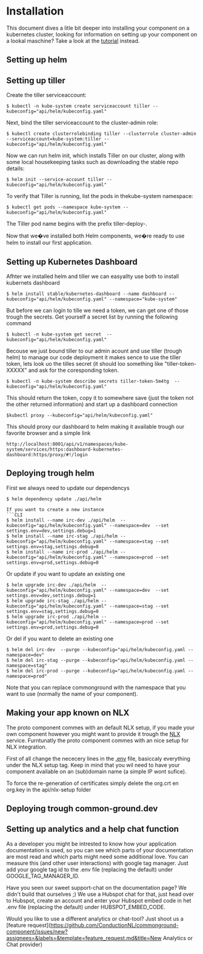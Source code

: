 # Installation
This document dives a litle bit deeper into installing your component on a kubernetes cluster, looking for information on setting up your component on a lookal maschine? Take a look at the [tutorial](TUTORIAL.md) instead. 

## Setting up helm


## Setting up tiller
Create the tiller serviceaccount:

```CLI
$ kubectl -n kube-system create serviceaccount tiller --kubeconfig="api/helm/kubeconfig.yaml"
```

Next, bind the tiller serviceaccount to the cluster-admin role:
```CLI
$ kubectl create clusterrolebinding tiller --clusterrole cluster-admin --serviceaccount=kube-system:tiller --kubeconfig="api/helm/kubeconfig.yaml"
```

Now we can run helm init, which installs Tiller on our cluster, along with some local housekeeping tasks such as downloading the stable repo details:
```CLI
$ helm init --service-account tiller --kubeconfig="api/helm/kubeconfig.yaml"
```

To verify that Tiller is running, list the pods in thekube-system namespace:
```CLI
$ kubectl get pods --namespace kube-system --kubeconfig="api/helm/kubeconfig.yaml"
```

The Tiller pod name begins with the prefix tiller-deploy-.

Now that we�ve installed both Helm components, we�re ready to use helm to install our first application.

## Setting up Kubernetes Dashboard
Afhter we installed helm and tiller we can easyallty use both to install kubernets dashboard
```CLI
$ helm install stable/kubernetes-dashboard --name dashboard --kubeconfig="api/helm/kubeconfig.yaml" --namespace="kube-system"
```

But before we can login to tille we need a token, we can get one of those trough the secrets. Get yourself a secret list by running the following command
```CLI
$ kubectl -n kube-system get secret  --kubeconfig="api/helm/kubeconfig.yaml"
```

Becouse we just bound tiller to our admin acount and use tiller (trough helm) to manage our code deployment it makes sence to use the tiller token, lets look uo the tilles secret (it should loo something like "tiller-token-XXXXX" and ask for the coresponding token. 

```CLI
$ kubectl -n kube-system describe secrets tiller-token-5m4tg  --kubeconfig="api/helm/kubeconfig.yaml"
```

This should return the token, copy it to somewhere save (just the token not the other returned information) and start up a dashboard connection

```CLI
$kubectl proxy --kubeconfig="api/helm/kubeconfig.yaml"
```

This should proxy our dashboard to helm making it available trough our favorite browser and a simple link
```CLI
http://localhost:8001/api/v1/namespaces/kube-system/services/https:dashboard-kubernetes-dashboard:https/proxy/#!/login
```

## Deploying trough helm
First we always need to update our dependencys
```CLI
$ helm dependency update ./api/helm

If you want to create a new instance
```CLI
$ helm install --name irc-dev ./api/helm  --kubeconfig="api/helm/kubeconfig.yaml" --namespace=dev  --set settings.env=dev,settings.debug=1
$ helm install --name irc-stag ./api/helm --kubeconfig="api/helm/kubeconfig.yaml" --namespace=stag --set settings.env=stag,settings.debug=0
$ helm install --name irc-prod ./api/helm --kubeconfig="api/helm/kubeconfig.yaml" --namespace=prod --set settings.env=prod,settings.debug=0 
```

Or update if you want to update an existing one
```CLI
$ helm upgrade irc-dev ./api/helm  --kubeconfig="api/helm/kubeconfig.yaml" --namespace=dev  --set settings.env=dev,settings.debug=1 
$ helm upgrade irc-stag ./api/helm --kubeconfig="api/helm/kubeconfig.yaml" --namespace=stag --set settings.env=stag,settings.debug=0 
$ helm upgrade irc-prod ./api/helm --kubeconfig="api/helm/kubeconfig.yaml" --namespace=prod --set settings.env=prod,settings.debug=0
```

Or del if you want to delete an existing  one
```CLI
$ helm del irc-dev  --purge --kubeconfig="api/helm/kubeconfig.yaml --namespace=dev" 
$ helm del irc-stag --purge --kubeconfig="api/helm/kubeconfig.yaml --namespace=stag" 
$ helm del irc-prod --purge --kubeconfig="api/helm/kubeconfig.yaml --namespace=prod" 
```

Note that you can replace commonground with the namespace that you want to use (normally the name of your component).


## Making your app known on NLX
The proto component commes with an default NLX setup, if you made your own component however you might want to provide it trough the [NLX](https://www.nlx.io/) service. Furntunatly the proto component commes with an nice setup for NLX integration.

First of all change the nececery lines in the [.env](.env) file, basiccaly everything under the NLX setup tag. Keep in mind that you wil need to have your component available on an (sub)domain name (a simple IP wont sufice).

To force the re-generation of certificates simply delete the org.crt en org.key in the api/nlx-setup folder


## Deploying trough common-ground.dev


## Setting up analytics and a help chat function
As a developer you might be intrested to know how your application documentation is used, so you can see which parts of your documentation are most read and which parts might need some additional love. You can measure this (and other user interactions) with google tag manager. Just add your google tag id to the .env file (replacing the default) under GOOGLE_TAG_MANAGER_ID. 

Have you seen our sweet support-chat on the documentation page? We didn't build that ourselves ;) We use a Hubspot chat for that, just head over to Hubspot, create an account and enter your Hubspot embed code in het .env file (replacing the default) under HUBSPOT_EMBED_CODE.

Would you like to use a different analytics or chat-tool? Just shoot us a [feature request](https://github.com/ConductionNL/commonground-component/issues/new?assignees=&labels=&template=feature_request.md&title=New Analytics or Chat provider)  
